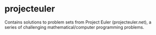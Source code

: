 # projecteuler
Contains solutions to problem sets from Project Euler (projecteuler.net), a series of challenging mathematical/computer programming problems.
